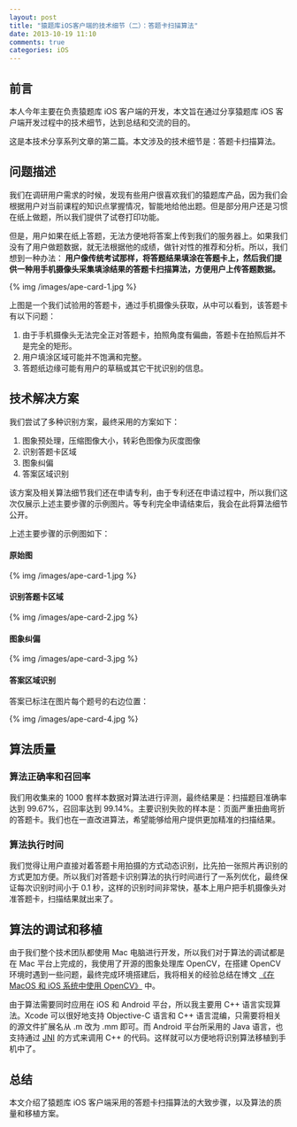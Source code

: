```yaml
---
layout: post
title: "猿题库iOS客户端的技术细节（二）：答题卡扫描算法"
date: 2013-10-19 11:10
comments: true
categories: iOS
---
```


## 前言

本人今年主要在负责猿题库 iOS 客户端的开发，本文旨在通过分享猿题库 iOS 客户端开发过程中的技术细节，达到总结和交流的目的。

这是本技术分享系列文章的第二篇。本文涉及的技术细节是：答题卡扫描算法。

<!-- more -->

## 问题描述

我们在调研用户需求的时候，发现有些用户很喜欢我们的猿题库产品，因为我们会根据用户对当前课程的知识点掌握情况，智能地给他出题。但是部分用户还是习惯在纸上做题，所以我们提供了试卷打印功能。

但是，用户如果在纸上答题，无法方便地将答案上传到我们的服务器上。如果我们没有了用户做题数据，就无法根据他的成绩，做针对性的推荐和分析。所以，我们想到一种办法：<strong> 用户像传统考试那样，将答题结果填涂在答题卡上，然后我们提供一种用手机摄像头采集填涂结果的答题卡扫描算法，方便用户上传答题数据。</strong>

{% img /images/ape-card-1.jpg %}

上图是一个我们试验用的答题卡，通过手机摄像头获取，从中可以看到，该答题卡有以下问题：

 1. 由于手机摄像头无法完全正对答题卡，拍照角度有偏曲，答题卡在拍照后并不是完全的矩形。
 2. 用户填涂区域可能并不饱满和完整。
 3. 答题纸边缘可能有用户的草稿或其它干扰识别的信息。
 
## 技术解决方案

我们尝试了多种识别方案，最终采用的方案如下：

 1. 图象预处理，压缩图像大小，转彩色图像为灰度图像
 2. 识别答题卡区域
 3. 图象纠偏
 4. 答案区域识别

该方案及相关算法细节我们还在申请专利，由于专利还在申请过程中，所以我们这次仅展示上述主要步骤的示例图片。等专利完全申请结束后，我会在此将算法细节公开。

上述主要步骤的示例图如下：

#### 原始图

{% img /images/ape-card-1.jpg %}

#### 识别答题卡区域

{% img /images/ape-card-2.jpg %}

#### 图象纠偏

{% img /images/ape-card-3.jpg %}

#### 答案区域识别

答案已标注在图片每个题号的右边位置：

{% img /images/ape-card-4.jpg %}

## 算法质量

### 算法正确率和召回率

我们用收集来的 1000 套样本数据对算法进行评测，最终结果是：扫描题目准确率达到 99.67%，召回率达到 99.14%。主要识别失败的样本是：页面严重扭曲弯折的答题卡。我们也在一直改进算法，希望能够给用户提供更加精准的扫描结果。

### 算法执行时间

我们觉得让用户直接对着答题卡用拍摄的方式动态识别，比先拍一张照片再识别的方式更加方便。所以我们对答题卡识别算法的执行时间进行了一系列优化，最终保证每次识别时间小于 0.1 秒，这样的识别时间非常快，基本上用户把手机摄像头对准答题卡，扫描结果就出来了。

## 算法的调试和移植

由于我们整个技术团队都使用 Mac 电脑进行开发，所以我们对于算法的调试都是在 Mac 平台上完成的，我使用了开源的图象处理库 OpenCV，在搭建 OpenCV 环境时遇到一些问题，最终完成环境搭建后，我将相关的经验总结在博文 [《在 MacOS 和 iOS 系统中使用 OpenCV》](/2012/10/27/use-opencv-in-ios/) 中。

由于算法需要同时应用在 iOS 和 Android 平台，所以我主要用 C++ 语言实现算法。Xcode 可以很好地支持 Objective-C 语言和 C++ 语言混编，只需要将相关的源文件扩展名从 .m 改为 .mm 即可。而 Android 平台所采用的 Java 语言，也支持通过 [JNI](http://en.wikipedia.org/wiki/Java_Native_Interface) 的方式来调用 C++ 的代码。这样就可以方便地将识别算法移植到手机中了。

## 总结

本文介绍了猿题库 iOS 客户端采用的答题卡扫描算法的大致步骤，以及算法的质量和移植方案。

